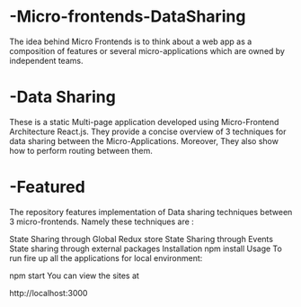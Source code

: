 # -Micro-frontends-DataSharing
The idea behind Micro Frontends is to think about a web app as a composition of features or several micro-applications which are owned by independent teams.
# -Data Sharing
These is a static Multi-page application developed using Micro-Frontend Architecture React.js. They provide a concise overview of 3 techniques for data sharing between the Micro-Applications. Moreover, They also show how to perform routing between them.

# -Featured
The repository features implementation of Data sharing techniques between 3 micro-frontends. Namely these techniques are :

State Sharing through Global Redux store
State Sharing through Events
State sharing through external packages
Installation
npm install
Usage
To run fire up all the applications for local environment:

npm start
You can view the sites at

http://localhost:3000
